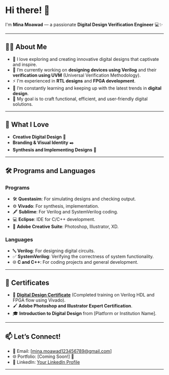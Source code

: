 # Hi there! 👋  
I'm **Mina Moawad** — a passionate **Digital Design Verification Engineer** 💻✨  

---

## 👨‍💻 **About Me**
- 🌟 I love exploring and creating innovative digital designs that captivate and inspire.  
- 🔭 I’m currently working on **designing devices using Verilog** and their **verification using UVM** (Universal Verification Methodology).  
- ⚡ I'm experienced in **RTL designs** and **FPGA development**.  
- 🌱 I’m constantly learning and keeping up with the latest trends in **digital design**.  
- 🎯 My goal is to craft functional, efficient, and user-friendly digital solutions.  

---

## 🎨 **What I Love**  
- **Creative Digital Design** 🎨  
- **Branding & Visual Identity** ✒️  
- **Synthesis and Implementing Designs** 🔧  

---

## 🛠️ **Programs and Languages**
### **Programs**  
- 🛠️ **Questasim**: For simulating designs and checking output.  
- ⚙️ **Vivado**: For synthesis, implementation.  
- 🖋️ **Sublime**: For Verilog and SystemVerilog coding.  
- 💻 **Eclipse**: IDE for C/C++ development.  
- 🎨 **Adobe Creative Suite**: Photoshop, Illustrator, XD.  

### **Languages**  
- 🔤 **Verilog**: For designing digital circuits.  
- ✅ **SystemVerilog**: Verifying the correctness of system functionality.  
- 🌐 **C and C++**: For coding projects and general development.  

---

## 📜 **Certificates**
- 📄 **[Digital Design Certificate](Testimonial)** (Completed training on Verilog HDL and FPGA flow using Vivado).  
- 🖌️ **Adobe Photoshop and Illustrator Expert Certification**.  
- 🎓 **Introduction to Digital Design** from [Platform or Institution Name].  

---

## 📫 **Let’s Connect!**  
- 📧 Email: [mina.moawad123456789@gmail.com]
- 🌐 Portfolio: [Coming Soon!] 🌟  
- 💼 LinkedIn: [Your LinkedIn Profile](www.linkedin.com/in/mina-moawad)  

--- 

